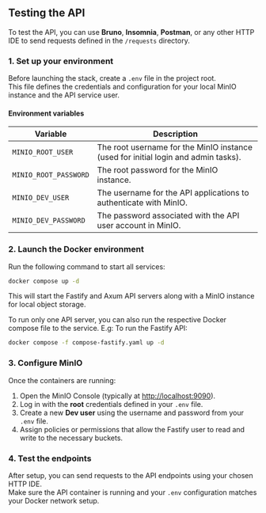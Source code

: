 ## Testing the API

To test the API, you can use **Bruno**, **Insomnia**, **Postman**, or any other HTTP IDE to send requests defined in the `/requests` directory.

### 1. Set up your environment

Before launching the stack, create a `.env` file in the project root.  
This file defines the credentials and configuration for your local MinIO instance and the API service user.

#### Environment variables

| Variable              | Description                                                                        |
| --------------------- | ---------------------------------------------------------------------------------- |
| `MINIO_ROOT_USER`     | The root username for the MinIO instance (used for initial login and admin tasks). |
| `MINIO_ROOT_PASSWORD` | The root password for the MinIO instance.                                          |
| `MINIO_DEV_USER`      | The username for the API applications to authenticate with MinIO.                  |
| `MINIO_DEV_PASSWORD`  | The password associated with the API user account in MinIO.                        |

### 2. Launch the Docker environment

Run the following command to start all services:

```bash
docker compose up -d
```

This will start the Fastify and Axum API servers along with a MinIO instance for local object storage.

To run only one API server, you can also run the respective Docker compose file to the service.
E.g: To run the Fastify API:

```bash
docker compose -f compose-fastify.yaml up -d
```

### 3. Configure MinIO

Once the containers are running:

1. Open the MinIO Console (typically at [http://localhost:9090](http://localhost:9090)).
2. Log in with the **root** credentials defined in your `.env` file.
3. Create a new **Dev user** using the username and password from your `.env` file.
4. Assign policies or permissions that allow the Fastify user to read and write to the necessary buckets.

### 4. Test the endpoints

After setup, you can send requests to the API endpoints using your chosen HTTP IDE.  
Make sure the API container is running and your `.env` configuration matches your Docker network setup.
